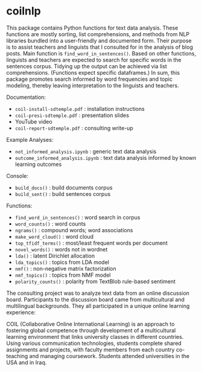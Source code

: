# coilnlp

This package contains Python functions for text data analysis. These functions are mostly sorting, list comprehensions, and methods from NLP libraries bundled into a user-friendly and documented form. Their purpose is to assist teachers and linguists that I consulted for in the analysis of blog posts. Main function is `find_word_in_sentences()`. Based on other functions, linguists and teachers are expected to search for specific words in the sentences corpus. Tidying up the output can be achieved via list comprehensions. (Functions expect specific dataframes.) In sum, this package promotes search informed by word frequencies and topic modeling, thereby leaving interpretation to the linguists and teachers.

Documentation:
* `coil-install-sdtemple.pdf` : installation instructions
* `coil-presi-sdtemple.pdf` : presentation slides
* YouTube video
* `coil-report-sdtemple.pdf` : consulting write-up

Example Analyses:
* `not_informed_analysis.ipynb` : generic text data analysis
* `outcome_informed_analysis.ipynb` : text data analysis informed by known learning outcomes

Console:
* `build_docs()` : build documents corpus
* `build_sent()` : build sentences corpus

Functions:
* `find_word_in_sentences()` : word search in corpus
* `word_counts()` : word counts
* `ngrams()` : compound words; word associations
* `make_word_cloud()` : word cloud
* `top_tfidf_terms()` : most/least frequent words per document
* `novel_words()` : words not in wordnet
* `lda()` : latent Dirichlet allocation
* `lda_topics()` : topics from LDA model
* `nmf()` : non-negative matrix factorization
* `nmf_topics()` : topics from NMF model
* `polarity_counts()` : polarity from TextBlob rule-based sentiment

The consulting project was to analyze text data from an online discussion board. Participants to the discussion board came from multicultural and multilingual backgrounds. They all participated in a unique online learning experience:

COIL (Collaborative Online International Learning) is an approach to fostering global competence through development of a multicultural learning environment that links university classes in different countries. Using various communication technologies, students complete shared assignments and projects, with faculty members from each country co-teaching and managing coursework. Students attended universities in the USA and in Iraq.
